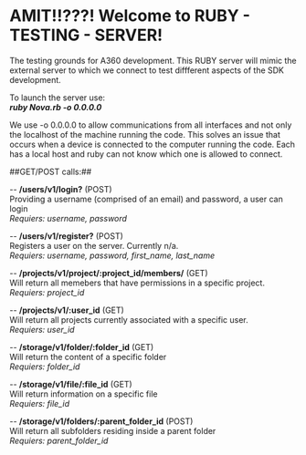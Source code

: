AMIT!!???! Welcome to RUBY - TESTING - SERVER!
=======================

The testing        grounds for A360 development.
This RUBY server will mimic the external server to which we connect to test diffferent aspects of the SDK development.

To launch the server use:<br/>
***ruby Nova.rb -o 0.0.0.0***

We use -o 0.0.0.0 to allow communications from all interfaces and not only the localhost of the machine running the code.
This solves an issue that occurs when a device is connected to the computer running the code. Each has a local host and ruby can not know which one 
is allowed to connect.

##GET/POST calls:##


-- **/users/v1/login?** (POST)<br/> 
Providing a username (comprised of an email) and password, a user can login<br/>
*Requiers: username, password*


-- **/users/v1/register?** (POST)<br/>
Registers a user on the server. Currently n/a.<br/>
*Requiers: username, password, first_name, last_name*


-- **/projects/v1/project/:project_id/members/** (GET)<br/>
Will return all memebers that have permissions in a specific project.<br/>
*Requiers: project_id*


-- **/projects/v1/:user_id** (GET)<br/>
Will return all projects currently associated with a specific user.<br/>
*Requiers: user_id*


-- **/storage/v1/folder/:folder_id** (GET)<br/>
Will return the content of a specific folder<br/>
*Requiers: folder_id*


-- **/storage/v1/file/:file_id** (GET)<br/>
Will return information on a specific file<br/>
*Requiers: file_id*


-- **/storage/v1/folders/:parent_folder_id** (POST)<br/>
Will return all subfolders residing inside a parent folder<br/>
*Requiers: parent_folder_id*





